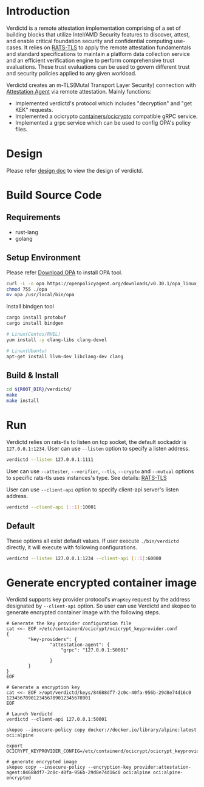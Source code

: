 
# Introduction

Verdictd is a remote attestation implementation comprising of a set of building blocks that utilize Intel/AMD Security features to discover, attest, and enable critical foundation security and confidential computing use-cases. 
It relies on [RATS-TLS](https://github.com/alibaba/inclavare-containers/tree/master/rats-tls) to apply the remote attestation fundamentals and standard specifications to maintain a platform data collection service and an efficient verification engine to perform comprehensive trust evaluations. 
These trust evaluations can be used to govern different trust and security policies applied to any given workload.

Verdictd creates an m-TLS(Mutal Transport Layer Security) connection with [Attestation Agent](https://github.com/confidential-containers/attestation-agent) via remote attestation.
Mainly functions:
- Implemented verdictd's protocol which includes "decryption" and "get KEK" requests.
- Implemented a ocicrypto [containers/ocicrypto](https://github.com/containers/ocicrypt) compatible gRPC service.
- Implemented a grpc service which can be used to config OPA's policy files.

# Design

Please refer [design doc](https://github.com/alibaba/inclavare-containers/tree/master/eaa/verdictd/docs/design) to view the design of verdictd.

# Build Source Code

## Requirements

* rust-lang
* golang

## Setup Environment

Please refer [Download OPA](https://www.openpolicyagent.org/docs/latest/#1-download-opa) to install OPA tool.
```bash
curl -L -o opa https://openpolicyagent.org/downloads/v0.30.1/opa_linux_amd64_static
chmod 755 ./opa
mv opa /usr/local/bin/opa
```

Install bindgen tool
```bash
cargo install protobuf
cargo install bindgen

# Linux(Centos/RHEL)
yum install -y clang-libs clang-devel

# Linux(Ubuntu)
apt-get install llvm-dev libclang-dev clang
```

## Build & Install

```bash
cd ${ROOT_DIR}/verdictd/
make
make install
```

# Run

Verdictd relies on rats-tls to listen on tcp socket, the default sockaddr is `127.0.0.1:1234`.
User can use `--listen` option to specify a listen address.
```bash
verdictd --listen 127.0.0.1:1111
```
User can use `--attester`, `--verifier`, `--tls`, `--crypto` and `--mutual` options to specific rats-tls uses instances's type. See details: [RATS-TLS](https://github.com/alibaba/inclavare-containers/tree/master/rats-tls)

User can use `--client-api` option to specify client-api server's listen address.
```bash
verdictd --client-api [::1]:10001
```

## Default

These options all exist default values. If user execute `./bin/verdictd` directly, it will execute with following configurations.
```bash
verdictd --listen 127.0.0.1:1234 --client-api [::1]:60000
```

# Generate encrypted container image

Verdictd supports key provider protocol's `WrapKey` request by the address designated by `--client-api` option. 
So user can use Verdictd and skopeo to generate encrypted container image with the following steps.
```
# Generate the key provider configuration file
cat <<- EOF >/etc/containerd/ocicrypt/ocicrypt_keyprovider.conf
{
        "key-providers": {
                "attestation-agent": {
                    "grpc": "127.0.0.1:50001"

                }
        }
}
EOF

# Generate a encryption key
cat <<- EOF >/opt/verdictd/keys/84688df7-2c0c-40fa-956b-29d8e74d16c0
1234567890123456789012345678901
EOF

# Launch Verdictd
verdictd --client-api 127.0.0.1:50001

skopeo --insecure-policy copy docker://docker.io/library/alpine:latest oci:alpine

export OCICRYPT_KEYPROVIDER_CONFIG=/etc/containerd/ocicrypt/ocicrypt_keyprovider.conf

# generate encrypted image
skopeo copy --insecure-policy --encryption-key provider:attestation-agent:84688df7-2c0c-40fa-956b-29d8e74d16c0 oci:alpine oci:alpine-encrypted
```
